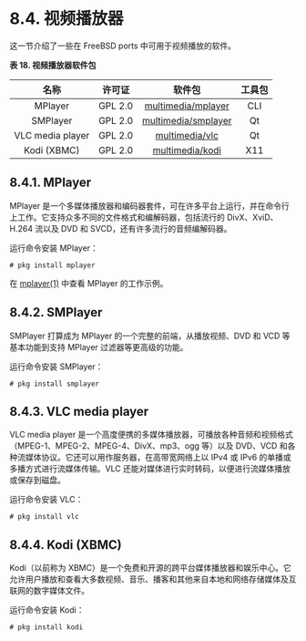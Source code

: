 # 8.4. 视频播放器

这一节介绍了一些在 FreeBSD ports 中可用于视频播放的软件。

**表 18. 视频播放器软件包**

| 名称 | 许可证 | 软件包 | 工具包 |
| :-: | :-: | :-: | :-: |
| MPlayer | GPL 2.0 | [multimedia/mplayer](https://cgit.freebsd.org/ports/tree/multimedia/mplayer/) | CLI |
| SMPlayer | GPL 2.0 | [multimedia/smplayer](https://cgit.freebsd.org/ports/tree/multimedia/smplayer/) | Qt |
| VLC media player | GPL 2.0 | [multimedia/vlc](https://cgit.freebsd.org/ports/tree/multimedia/vlc/) | Qt |
| Kodi (XBMC) | GPL 2.0 | [multimedia/kodi](https://cgit.freebsd.org/ports/tree/multimedia/kodi/) | X11 |

## 8.4.1. MPlayer

MPlayer 是一个多媒体播放器和编码器套件，可在许多平台上运行，并在命令行上工作。它支持众多不同的文件格式和编解码器，包括流行的 DivX、XviD、H.264 流以及 DVD 和 SVCD，还有许多流行的音频编解码器。

运行命令安装 MPlayer：

```
# pkg install mplayer
```

在 [mplayer(1)](https://man.freebsd.org/cgi/man.cgi?query=mplayer&sektion=1&format=html) 中查看 MPlayer 的工作示例。

## 8.4.2. SMPlayer

SMPlayer 打算成为 MPlayer 的一个完整的前端，从播放视频、DVD 和 VCD 等基本功能到支持 MPlayer 过滤器等更高级的功能。

运行命令安装 SMPlayer：

```
# pkg install smplayer
```

## 8.4.3. VLC media player

VLC media player 是一个高度便携的多媒体播放器，可播放各种音频和视频格式（MPEG-1、MPEG-2、MPEG-4、DivX、mp3、ogg 等）以及 DVD、VCD 和各种流媒体协议。它还可以用作服务器，在高带宽网络上以 IPv4 或 IPv6 的单播或多播方式进行流媒体传输。VLC 还能对媒体进行实时转码，以便进行流媒体播放或保存到磁盘。

运行命令安装 VLC：

```
# pkg install vlc
```

## 8.4.4. Kodi (XBMC)

Kodi（以前称为 XBMC）是一个免费和开源的跨平台媒体播放器和娱乐中心。它允许用户播放和查看大多数视频、音乐、播客和其他来自本地和网络存储媒体及互联网的数字媒体文件。

运行命令安装 Kodi：

```
# pkg install kodi
```
